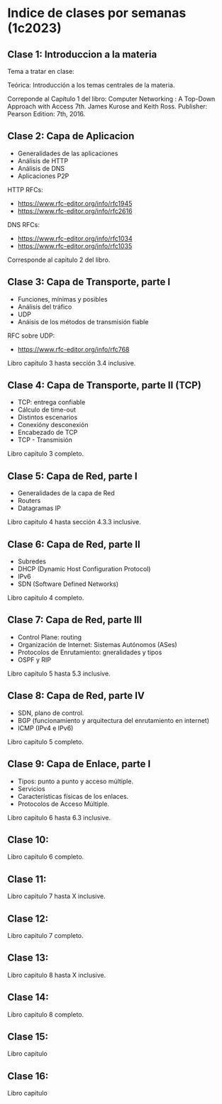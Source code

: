 # Indice de clases por semanas (1c2023)

## Clase 1: Introduccion a la materia

Tema a tratar en clase:

Teórica: Introducción a los temas centrales de la materia.

Correponde al Capítulo 1 del libro: 
Computer Networking : A Top-Down Approach with Access 7th. James Kurose and Keith Ross. Publisher: Pearson Edition: 7th, 2016.

## Clase 2: Capa de Aplicacion

- Generalidades de las aplicaciones
- Análisis de HTTP
- Análisis de DNS
- Aplicaciones P2P

HTTP RFCs: 
- https://www.rfc-editor.org/info/rfc1945 
- https://www.rfc-editor.org/info/rfc2616

DNS RFCs:
- https://www.rfc-editor.org/info/rfc1034
- https://www.rfc-editor.org/info/rfc1035 

Corresponde al capitulo 2 del libro.

## Clase 3: Capa de Transporte, parte I

- Funciones, mínimas y posibles
- Análisis del tráfico
- UDP
- Anáisis de los métodos de transmisión fiable

RFC sobre UDP: 
- https://www.rfc-editor.org/info/rfc768

Libro capitulo 3 hasta sección 3.4 inclusive.

## Clase 4: Capa de Transporte, parte II (TCP)

- TCP: entrega confiable
- Cálculo de time-out
- Distintos escenarios
- Conexióny desconexión
- Encabezado de TCP
- TCP - Transmisión

Libro capitulo 3 completo.

## Clase 5: Capa de Red, parte I

- Generalidades de la capa de Red
- Routers
- Datagramas IP

Libro capitulo 4 hasta sección 4.3.3 inclusive.

## Clase 6: Capa de Red, parte II

- Subredes
- DHCP (Dynamic Host Configuration Protocol)
- IPv6
- SDN (Software Defined Networks)

Libro capitulo 4 completo.

## Clase 7: Capa de Red, parte III

- Control Plane: routing
- Organización de Internet: Sistemas Autónomos (ASes)
- Protocolos de Enrutamiento: gneralidades y tipos
- OSPF y RIP

Libro capitulo 5 hasta 5.3 inclusive.

## Clase 8: Capa de Red, parte IV

- SDN, plano de control.
- BGP (funcionamiento y arquitectura del enrutamiento en internet)
- ICMP (IPv4 e IPv6)

Libro capitulo 5 completo.

## Clase 9: Capa de Enlace, parte I

- Tipos: punto a punto y acceso múltiple.
- Servicios
- Características físicas de los enlaces.
- Protocolos de Acceso Múltiple.

Libro capitulo 6 hasta 6.3 inclusive.

## Clase 10:


Libro capitulo 6 completo.

## Clase 11:


Libro capitulo 7 hasta X inclusive.

## Clase 12:


Libro capitulo 7 completo.

## Clase 13:


Libro capitulo 8 hasta X inclusive.

## Clase 14:


Libro capitulo 8 completo.

## Clase 15:


Libro capitulo

## Clase 16:

Libro capitulo


